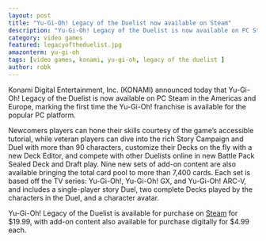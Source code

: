```yaml
---
layout: post
title: "Yu-Gi-Oh! Legacy of the Duelist now available on Steam"
description: "Yu-Gi-Oh! Legacy of the Duelist is now available on PC Steam in the Americas and Europe, marking the first time the Yu-Gi-Oh! franchise is available for the popular PC platform."
category: video games
featured: legacyoftheduelist.jpg
amazonterm: yu-gi-oh
tags: [video games, konami, yu-gi-oh, legacy of the duelist ]
author: robk
---
```


Konami Digital Entertainment, Inc. (KONAMI) announced today that Yu-Gi-Oh! Legacy of the Duelist is now available on PC Steam in the Americas and Europe, marking the first time the Yu-Gi-Oh! franchise is available for the popular PC platform.

Newcomers players can hone their skills courtesy of the game’s accessible tutorial, while veteran players can dive into the rich Story Campaign and Duel with more than 90 characters, customize their Decks on the fly with a new Deck Editor, and compete with other Duelists online in new Battle Pack Sealed Deck and Draft play. Nine new sets of add-on content are also available bringing the total card pool to more than 7,400 cards. Each set is based off the TV series: Yu-Gi-Oh!, Yu-Gi-Oh! GX, and Yu-Gi-Oh! ARC-V, and includes a single-player story Duel, two complete Decks played by the characters in the Duel, and a character avatar.

Yu-Gi-Oh! Legacy of the Duelist is available for purchase on [Steam](http://store.steampowered.com/app/480650/) for $19.99, with add-on content also available for purchase digitally for $4.99 each.
